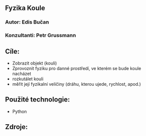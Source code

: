 ## Fyzika Koule

### Autor: Edis Bučan
### Konzultanti: Petr Grussmann

## Cíle:
- Zobrazit objekt (kouli) 
- Zprovoznit fyziku pro danné prostředí, ve kterém se bude koule nacházet
- rozkutálet kouli
- měřit její fyzikalní veličiny (dráhu, kterou ujede, rychlost, apod.)

## Použité technologie:
- Python

## Zdroje:
